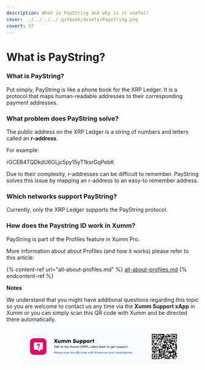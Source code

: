 ```yaml
---
description: What is PayString and why is it useful?
cover: ../../../../.gitbook/assets/Paystring.png
coverY: 57
---
```


# What is PayString?

### What is PayString?

Put simply, PayString is like a phone book for the XRP Ledger. It is a protocol that maps human-readable addresses to their corresponding payment addresses.

### What problem does PayString solve?

The public address on the XRP Ledger is a string of numbers and letters called an **r-address**.

For example:

rGCEB4TQDkdU6GLjc5py15yT1ksrGqPebK

Due to their complexity, r-addresses can be difficult to remember. PayString solves this issue by mapping an r-address to an easy-to remember address.&#x20;

### Which networks support PayString?

Currently, only the XRP Ledger supports the PayString protocol.

### How does the Paystring ID work in Xumm?

PayString is part of the Profiles feature in Xumm Pro.

More information about about Profiles (and how it works) please refer to this article:

{% content-ref url="all-about-profiles.md" %}
[all-about-profiles.md](all-about-profiles.md)
{% endcontent-ref %}

**Notes**

We understand that you might have additional questions regarding this topic so you are welcome to contact us any time via the **Xumm Support xApp** in Xumm or you can simply scan this QR code with Xumm and be directed there automatically.

<figure><img src="../../../../.gitbook/assets/Support banner Xumm.png" alt=""><figcaption></figcaption></figure>




